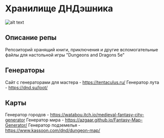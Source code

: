 # Хранилище ДНДэшника
![alt text](https://dungeonsanddragons.ru/wp-content/uploads/2020/01/dnd35_hi.png)
## Описание репы
Репозиторий хранящий книги, приключения и другие вспомогательные файлы для настольной игры "Dungeons and Dragons 5e"
## Генераторы
Сайт с генераторами для мастера - https://tentaculus.ru/
Генератор лута - https://dnd.su/loot/
## Карты
Генератор городов - https://watabou.itch.io/medieval-fantasy-city-generator
Генератор мира - https://azgaar.github.io/Fantasy-Map-Generator/
Генератор подземелья - https://www.kassoon.com/dnd/dungeon-map/